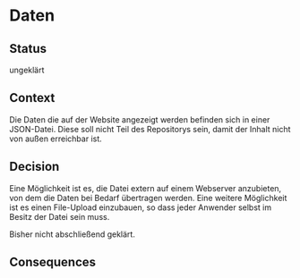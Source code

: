 # Daten

## Status

ungeklärt

## Context

Die Daten die auf der Website angezeigt werden befinden sich in einer JSON-Datei. Diese soll nicht Teil des Repositorys sein, damit der Inhalt nicht von außen erreichbar ist.


## Decision

Eine Möglichkeit ist es, die Datei extern auf einem Webserver anzubieten, von dem die Daten bei Bedarf übertragen werden.
Eine weitere Möglichkeit ist es einen File-Upload einzubauen, so dass jeder Anwender selbst im Besitz der Datei sein muss.

Bisher nicht abschließend geklärt.

## Consequences

